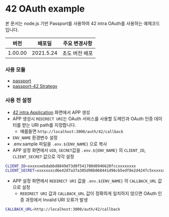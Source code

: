 # 42 OAuth example

본 문서는 node.js 기반 Passport를 사용하여 42 intra OAuth를 사용하는 예제코드입니다.

| 버전  | 배포일   | 주요 변경사항                     |
| ------- | ------ | ---------------------------- |
| 1.00.00 | 2021.5.24 | 초도 버전 배포  |



### 사용 모듈
- [passport](http://www.passportjs.org/)
- [passport-42 Strategy](http://www.passportjs.org/packages/passport-42/)


### 사용 전 설정
- [42 intra Application](https://profile.intra.42.fr/oauth/applications) 화면에서 APP 생성
- APP 생성시 `REDIRECT URI`는 OAuth 서비스를 사용할 도메인과 OAuth 인증 데이터를 받는 URI path를 지정합니다.
  - 예를들면 `http://localhost:3000/auth/42/callback` 
- `ENV_NAME` 환경변수 설정
- .env.sample 파일을 `.env.${ENV_NAME}` 으로 복사
- APP 설정 화면에서 `UID`, `SECRET`값을 `.env.${ENV_NAME}` 의 `CLIENT_ID`, `CLIENT_SECRET` 값으로 각각 설정

```bash
CLIENT_ID=xxxxxxebdabbd8849d73d8f541780d0946620fccxxxxxxxx 
CLIENT_SECRET=xxxxxxxcd6e42d7a37a305d98b068441d96cb5edf8e2d4247c5xxxxxxx
```

- APP 설정 화면에서 `REDIRECT URI` 값을 `.env.${ENV_NAME}` 의 `CALLBACK_URL` 값으로 설정
  - `REDIRECT URI` 값과 `CALLBACK_URL` 값이 정확하게 일치하지 않으면 OAuth 인증 과정에서 Invalid URI 오류가 발생
```bash
CALLBACK_URL=http://localhost:3000/auth/42/callback
```
